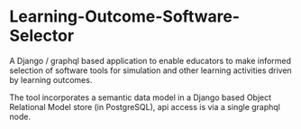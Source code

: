 # Learning-Outcome-Software-Selector


A Django / graphql  based application to enable educators to make informed selection of software tools for simulation and other learning activities driven by learning outcomes.

The tool incorporates a semantic data model in a Django based Object Relational Model store (in PostgreSQL), api access is via a single graphql node. 

